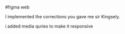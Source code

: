 #figma web

I implemented the corrections you gave me sir Kingsely.

i added media quries to make it responsive